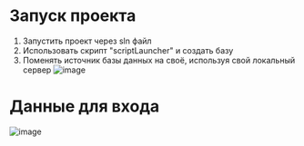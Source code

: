 # Запуск проекта
1. Запустить проект через sln файл
2. Использовать скрипт "scriptLauncher" и создать базу
3. Поменять источник базы данных на своё, используя свой локальный сервер
![image](https://github.com/DanekTerminator/7777777777777777/assets/90379312/a6e5546d-285b-4a0b-8660-1a00281999d9)
# Данные для входа
![image](https://github.com/DanekTerminator/7777777777777777/assets/90379312/791b6f64-7ae2-42cc-91f1-3b3ae3ad96e2)


